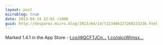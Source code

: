 ```yaml
---
layout: post
microblog: true
date: 2013-04-14 22:03 +1000
guid: http://desparoz.micro.blog/2013/04/14/t323406127268233216.html
---
```

Marked 1.4.1 in the App Store - [t.co/i6QCFTJCn...](http://t.co/i6QCFTJCn6) [t.co/qjccWimsx...](http://t.co/qjccWimsx1)
